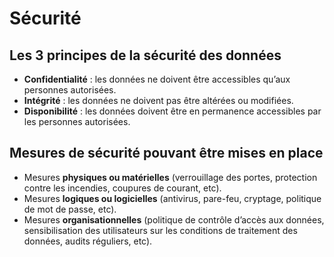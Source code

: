 # Sécurité

## Les 3 principes de la sécurité des données

- **Confidentialité** : les données ne doivent être accessibles qu’aux personnes autorisées.
- **Intégrité** : les données ne doivent pas être altérées ou modifiées.
- **Disponibilité** : les données doivent être en permanence accessibles par les personnes autorisées.

## Mesures de sécurité pouvant être mises en place

- Mesures **physiques ou matérielles** (verrouillage des portes, protection contre les incendies,
coupures de courant, etc).
- Mesures **logiques ou logicielles** (antivirus, pare-feu, cryptage, politique de mot de passe, etc).
- Mesures **organisationnelles** (politique de contrôle d’accès aux données, sensibilisation des
utilisateurs sur les conditions de traitement des données, audits réguliers, etc).